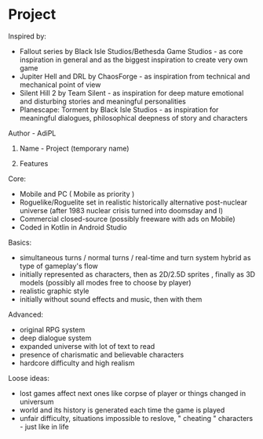 # Project

Inspired by:

- Fallout series by Black Isle Studios/Bethesda Game Studios - as core inspiration in general and as the biggest inspiration to create very own game
- Jupiter Hell and DRL by ChaosForge - as inspiration from technical and mechanical point of view
- Silent Hill 2 by Team Silent - as inspiration for deep mature emotional and disturbing stories and meaningful personalities
- Planescape: Torment by Black Isle Studios - as inspiration for meaningful dialogues, philosophical deepness of story and characters

Author - AdiPL

1. Name - Project (temporary name)

1. Features

Core:

- Mobile and PC ( Mobile as priority )
- Roguelike/Roguelite set in realistic historically alternative post-nuclear universe (after 1983 nuclear crisis turned into doomsday and l)
- Commercial closed-source (possibly freeware with ads on Mobile)
- Coded in Kotlin in Android Studio

Basics:

- simultaneous turns / normal turns / real-time and turn system hybrid as type of gameplay's flow
- initially represented as characters, then as 2D/2.5D sprites , finally as 3D models (possibly all modes free to choose by player)
- realistic graphic style
- initially without sound effects and music, then with them

Advanced:

- original RPG system
- deep dialogue system
- expanded universe with lot of text to read
- presence of charismatic and believable characters
- hardcore difficulty and high realism

Loose ideas:

- lost games affect next ones like corpse of player or things changed in universum
- world and its history is generated each time the game is played
- unfair difficulty, situations impossible to reslove, " cheating " characters - just like in life
